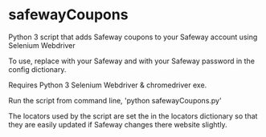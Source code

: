 # safewayCoupons
Python 3 script that adds Safeway coupons to your Safeway account using Selenium Webdriver

To use, replace <safeway email address> with your Safeway and <safeway password> with your Safeway password in the config dictionary.

Requires Python 3 Selenium Webdriver & chromedriver exe.

Run the script from command line, 'python safewayCoupons.py'

The locators used by the script are set the in the locators dictionary so that they are easily updated if Safeway changes there website slightly.
